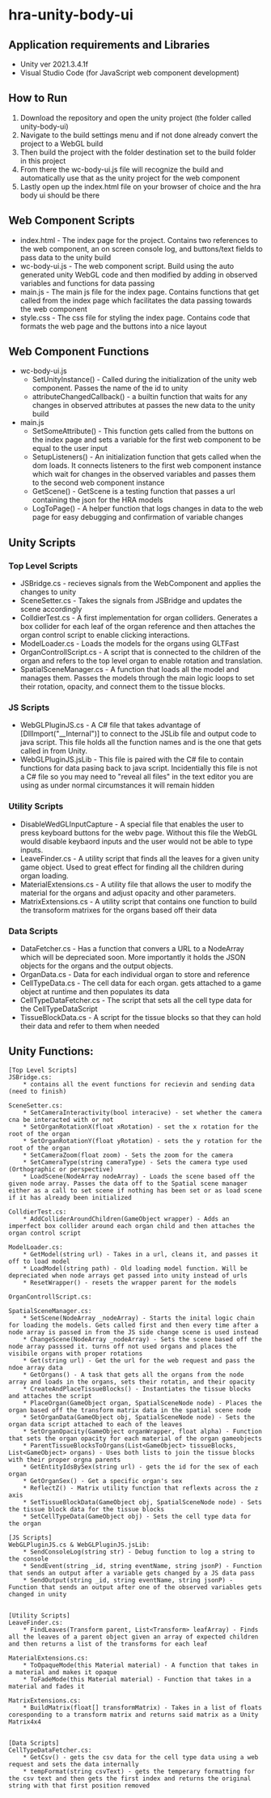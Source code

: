 # hra-unity-body-ui

## Application requirements and Libraries

- Unity ver 2021.3.4.1f
- Visual Studio Code (for JavaScript web component development)

## How to Run

1. Download the repository and open the unity project (the folder called unity-body-ui)
1. Navigate to the build settings menu and if not done already convert the project to a WebGL build
1. Then build the project with the folder destination set to the build folder in this project
1. From there the wc-body-ui.js file will recognize the build and automatically use that as the unity project for the web component
1. Lastly open up the index.html file on your browser of choice and the hra body ui should be there

## Web Component Scripts

- index.html - The index page for the project. Contains two references to the web component, an on screen console log, and buttons/text fields to pass data to the unity build
- wc-body-ui.js - The web component script. Build using the auto generated unity WebGL code and then modified by adding in observed variables and functions for data passing
- main.js - The main js file for the index page. Contains functions that get called from the index page which facilitates the data passing towards the web component
- style.css - The css file for styling the index page. Contains code that formats the web page and the buttons into a nice layout

## Web Component Functions

- wc-body-ui.js
    - SetUnityInstance() - Called during the initialization of the unity web component. Passes the name of the id to unity
    - attributeChangedCallback() - a builtin function that waits for any changes in observed attributes at passes the new data to the unity build
- main.js
    - SetSomeAttribute() - This function gets called from the buttons on the index page and sets a variable for the first web component to be equal to the user input
    - SetupListeners() - An initialization function that gets called when the dom loads. It connects listeners to the first web component instance which wait for changes in the observed variables and passes them to the second web component instance
    - GetScene() - GetScene is a testing function that passes a url containing the json for the HRA models
    - LogToPage() - A helper function that logs changes in data to the web page for easy debugging and confirmation of variable changes

## Unity Scripts

### Top Level Scripts
- JSBridge.cs - recieves signals from the WebComponent and applies the changes to unity
- SceneSetter.cs - Takes the signals from JSBridge and updates the scene accordingly
- ColldierTest.cs - A first implementation for organ colliders. Generates a box collider for each leaf of the organ reference and then attaches the organ control script to enable clicking interactions.
- ModelLoader.cs - Loads the models for the organs using GLTFast
- OrganControllScript.cs - A script that is connected to the children of the organ and refers to the top level organ to enable rotation and translation.
- SpatialSceneManager.cs - A function that loads all the model and manages them. Passes the models through the main logic loops to set their rotation, opacity, and connect them to the tissue blocks.

### JS Scripts
- WebGLPluginJS.cs - A C# file that takes advantage of [DllImport("__Internal")] to connect to the JSLib file and output code to java script. This file holds all the function names and is the one that gets called in from Unity.
- WebGLPluginJS.jsLib - This file is paired with the C# file to contain functions for data pasing back to java script. Incidentially this file is not a C# file so you may need to "reveal all files" in the text editor you are using as under normal circumstances it will remain hidden

### Utility Scripts
- DisableWedGLInputCapture - A special file that enables the user to press keyboard buttons for the webv page. Without this file the WebGL would disable keybaord inputs and the user would not be able to type inputs.
- LeaveFinder.cs - A utility script that finds all the leaves for a given unity game object. Used to great effect for finding all the children during organ loading.
- MaterialExtensions.cs - A utility file that allows the user to modify the material for the organs and adjust opacity and other parameters.
- MatrixExtensions.cs - A utility script that contains one function to build the transoform matrixes for the organs based off their data


 ### Data Scripts
- DataFetcher.cs - Has a function that convers a URL to a NodeArray which will be depreciated soon. More importantly it holds the JSON objects for the organs and the output objects.
- OrganData.cs - Data for each individual organ to store and reference
- CellTypeData.cs - The cell data for each organ. gets attached to a game object at runtime and then populates its data
- CellTypeDataFetcher.cs - The script that sets all the cell type data for the CellTypeDataScript
- TissueBlockData.cs - A script for the tissue blocks so that they can hold their data and refer to them when needed


## Unity Functions:

    [Top Level Scripts]
    JSBridge.cs:
        * contains all the event functions for recievin and sending data (need to finish)

    SceneSetter.cs:
        * SetCameraInteractivity(bool interacive) - set whether the camera cna be interacted with or not
        * SetOrganRotationX(float xRotation) - set the x rotation for the root of the organ
        * SetOrganRotationY(float yRotation) - sets the y rotation for the root of the organ
        * SetCameraZoom(float zoom) - Sets the zoom for the camera
        * SetCameraType(string cameraType) - Sets the camera type used (Orthographic or perspective)
        * LoadScene(NodeArray nodeArray) - Loads the scene based off the given node array. Passes the data off to the Spatial scene manager either as a call to set scene if nothing has been set or as load scene if it has already been initialized

    ColldierTest.cs:
        * AddColliderAroundChildren(GameObject wrapper) - Adds an imperfect box collider around each organ child and then attaches the organ control script 

    ModelLoader.cs:
        * GetModel(string url) - Takes in a url, cleans it, and passes it off to load model
        * LoadModel(string path) - Old loading model function. Will be depreciated when node arrays get passed into unity instead of urls
        * ResetWrapper() - resets the wrapper parent for the models

    OrganControllScript.cs:

    SpatialSceneManager.cs:
        * SetScene(NodeArray _nodeArray) - Starts the inital logic chain for loading the models. Gets called first and then every time after a node array is passed in from the JS side change scene is used instead
        * ChangeScene(NodeArray _nodeArray) - Sets the scene based off the node array passsed it. turns off not used organs and places the visibile organs with proper rotations
        * Get(string url) - Get the url for the web request and pass the ndoe array data
        * GetOrgans() - A task that gets all the organs from the node array and loads in the organs, sets their rotatin, and their opacity
        * CreateAndPlaceTissueBlocks() - Instantiates the tissue blocks and attaches the script
        * PlaceOrgan(GameObject organ, SpatialSceneNode node) - Places the organ based off the transform matrix data in the spatial scene node
        * SetOrganData(GameObject obj, SpatialSceneNode node) - Sets the organ data script attached to each of the leaves
        * SetOrganOpacity(GameObject organWrapper, float alpha) - Function that sets the organ opacity for each material of the organ gameobjects
        * ParentTissueBlocksToOrgans(List<GameObject> tissueBlocks, List<GameObject> organs) - Uses both lists to join the tissue blocks with their proper orgna parents
        * GetEntityIdsBySex(string url) - gets the id for the sex of each organ
        * GetOrganSex() - Get a specific organ's sex
        * ReflectZ() - Matrix utility function that reflexts across the z axis
        * SetTissueBlockData(GameObject obj, SpatialSceneNode node) - Sets the tissue block data for the tissue blocks
        * SetCellTypeData(GameObject obj) - Sets the cell type data for the organ

    [JS Scripts]
    WebGLPluginJS.cs & WebGLPluginJS.jsLib: 
        * SendConsoleLog(string str) - Debug function to log a string to the console
        * SendEvent(string _id, string eventName, string jsonP) - Function that sends an output after a variable gets changed by a JS data pass
        * SendOutput(string _id, string eventName, string jsonP) - Function that sends an output after one of the observed variables gets changed in unity


    [Utility Scripts]
    LeaveFinder.cs:
        * FindLeaves(Transform parent, List<Transform> leafArray) - Finds all the leaves of a parent object given an array of expected children and then returns a list of the transforms for each leaf

    MaterialExtensions.cs:
        * ToOpaqueMode(this Material material) - A function that takes in a material and makes it opaque
        * ToFadeMode(this Material material) - Function that takes in a material and fades it

    MatrixExtensions.cs:
        * BuildMatrix(float[] transformMatrix) - Takes in a list of floats coresponding to a transform matrix and returns said matrix as a Unity Matrix4x4


    [Data Scripts]
    CellTypeDataFetcher.cs:
        * GetCsv() - gets the csv data for the cell type data using a web request and sets the data internally
        * tempFormat(string csvText) - gets the temperary formatting for the csv text and then gets the first index and returns the original string with that first position removed
